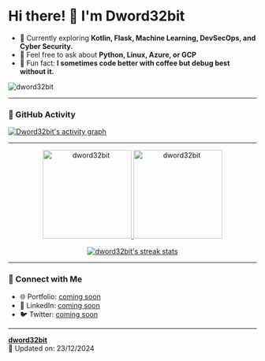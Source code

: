 <link rel="stylesheet" type="text/css" href="https://cdn.jsdelivr.net/gh/devicons/devicon@latest/devicon.min.css" />

# Hi there! 👋 I'm Dword32bit

- 🌱 Currently exploring **Kotlin, Flask, Machine Learning, DevSecOps, and Cyber Security.**
- 💬 Feel free to ask about **Python, Linux, Azure, or GCP**
- 🤔 Fun fact: **I sometimes code better with coffee but debug best without it.**

<p align="left"> 
  <img src="https://komarev.com/ghpvc/?username=dword32bit&label=Profile%20views&color=blueviolet&style=flat" alt="dword32bit" /> 
</p>

---

### 🚀 GitHub Activity
[![Dword32bit's activity graph](https://github-readme-activity-graph.vercel.app/graph?username=dword32bit&bg_color=0f2027&color=2ec4b6&line=cbf3f0&point=ffb703&area=true&hide_border=true)](https://github.com/ashutosh00710/github-readme-activity-graph)

---

<div align="center">
  <a href="https://github.com/dword32bit">
    <img height="180em" src="https://github-readme-stats.vercel.app/api/top-langs?username=dword32bit&show_icons=true&locale=en&layout=compact&theme=radical" alt="dword32bit" />
    <img height="180em" src="https://github-readme-stats.vercel.app/api?username=dword32bit&show_icons=true&locale=en&theme=radical" alt="dword32bit" />
  </a>
</div>

<p align="center">
  <a href="https://github.com/dword32bit">
    <img src="https://github-readme-streak-stats.herokuapp.com/?user=dword32bit&theme=radical" alt="dword32bit's streak stats" />
  </a>
</p>

---

### 🔗 Connect with Me  
- 🌐 Portfolio: [coming soon](https://yourwebsite.com)  
- 💼 LinkedIn: [coming soon](https://linkedin.com/in/dword32bit)  
- 🐦 Twitter: [coming soon](https://twitter.com/dword32bit)

---

**[dword32bit](https://github.com/dword32bit)**  
📅 Updated on: 23/12/2024
